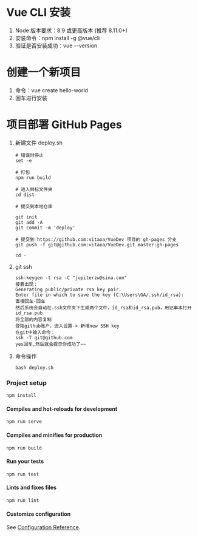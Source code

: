 # Vue CLI 安装

1. Node 版本要求：8.9 或更高版本 (推荐 8.11.0+)
1. 安装命令：npm install -g @vue/cli
1. 验证是否安装成功：vue --version

# 创建一个新项目

1. 命令：vue create hello-world
1. 回车进行安装

# 项目部署 GitHub Pages

1.  新建文件 deploy.sh

    > >

        # 错误时停止
        set -e

        # 打包
        npm run build

        # 进入目标文件夹
        cd dist

        # 提交到本地仓库

        git init
        git add -A
        git commit -m 'deploy'

        # 提交到 https://github.com:vitaoa/VueDev 项目的 gh-pages 分支
        git push -f git@github.com:vitaoa/VueDev.git master:gh-pages

        cd -

1.  git ssh

    > >

        ssh-keygen -t rsa -C "jupiterzw@sina.com"
        接着出现：
        Generating public/private rsa key pair.
        Enter file in which to save the key (C:\Users\GA/.ssh/id_rsa):
        直接回车-回车
        然后系统会自动在.ssh文件夹下生成两个文件，id_rsa和id_rsa.pub，用记事本打开id_rsa.pub
        将全部的内容复制
        登陆github账户，进入设置-> 新增new SSH key
        在git中输入命令：
        ssh -T git@github.com
        yes回车,然后就会提示你成功了~~

1.  命令操作
    > >
        bash deploy.sh

### Project setup

```
npm install
```

#### Compiles and hot-reloads for development

```
npm run serve
```

#### Compiles and minifies for production

```
npm run build
```

#### Run your tests

```
npm run test
```

#### Lints and fixes files

```
npm run lint
```

#### Customize configuration

See [Configuration Reference](https://cli.vuejs.org/config/).
